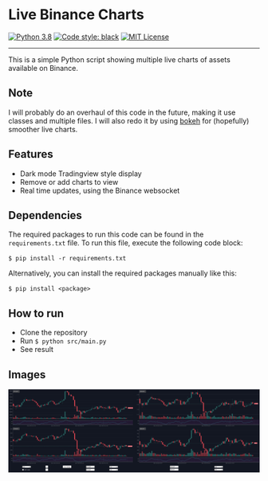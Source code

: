 # Live Binance Charts
[![Python 3.8](https://img.shields.io/badge/python-3.8-blue.svg)](https://www.python.org/downloads/release/python-380/)
[![Code style: black](https://img.shields.io/badge/code%20style-black-000000.svg)](https://github.com/psf/black)
[![MIT License](https://img.shields.io/github/license/StephanAkkerman/Live_Binance_Charts.svg?color=brightgreen)](https://opensource.org/licenses/MIT)

---
This is a simple Python script showing multiple live charts of assets available on Binance.

## Note
I will probably do an overhaul of this code in the future, making it use classes and multiple files.
I will also redo it by using [bokeh](https://github.com/bokeh/bokeh) for (hopefully) smoother live charts.

## Features
- Dark mode Tradingview style display
- Remove or add charts to view
- Real time updates, using the Binance websocket

## Dependencies
The required packages to run this code can be found in the `requirements.txt` file. To run this file, execute the following code block:
```
$ pip install -r requirements.txt 
```
Alternatively, you can install the required packages manually like this:
```
$ pip install <package>
```

## How to run
- Clone the repository
- Run `$ python src/main.py`
- See result

## Images
![Chart](https://github.com/StephanAkkerman/Live_Binance_Charts/blob/main/img/charts.png)
